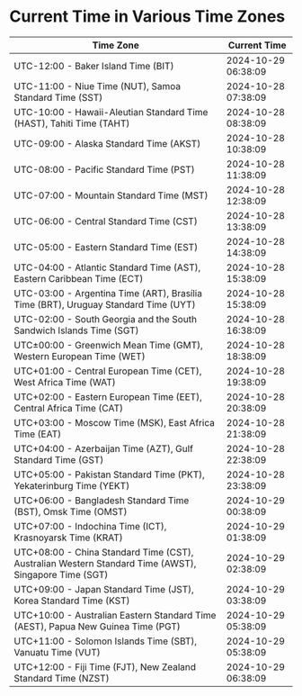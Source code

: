# Current Time in Various Time Zones

| Time Zone | Current Time |
|-----------|--------------|
| UTC-12:00 - Baker Island Time (BIT) | 2024-10-29 06:38:09 |
| UTC-11:00 - Niue Time (NUT), Samoa Standard Time (SST) | 2024-10-28 07:38:09 |
| UTC-10:00 - Hawaii-Aleutian Standard Time (HAST), Tahiti Time (TAHT) | 2024-10-28 08:38:09 |
| UTC-09:00 - Alaska Standard Time (AKST) | 2024-10-28 10:38:09 |
| UTC-08:00 - Pacific Standard Time (PST) | 2024-10-28 11:38:09 |
| UTC-07:00 - Mountain Standard Time (MST) | 2024-10-28 12:38:09 |
| UTC-06:00 - Central Standard Time (CST) | 2024-10-28 13:38:09 |
| UTC-05:00 - Eastern Standard Time (EST) | 2024-10-28 14:38:09 |
| UTC-04:00 - Atlantic Standard Time (AST), Eastern Caribbean Time (ECT) | 2024-10-28 15:38:09 |
| UTC-03:00 - Argentina Time (ART), Brasília Time (BRT), Uruguay Standard Time (UYT) | 2024-10-28 15:38:09 |
| UTC-02:00 - South Georgia and the South Sandwich Islands Time (SGT) | 2024-10-28 16:38:09 |
| UTC±00:00 - Greenwich Mean Time (GMT), Western European Time (WET) | 2024-10-28 18:38:09 |
| UTC+01:00 - Central European Time (CET), West Africa Time (WAT) | 2024-10-28 19:38:09 |
| UTC+02:00 - Eastern European Time (EET), Central Africa Time (CAT) | 2024-10-28 20:38:09 |
| UTC+03:00 - Moscow Time (MSK), East Africa Time (EAT) | 2024-10-28 21:38:09 |
| UTC+04:00 - Azerbaijan Time (AZT), Gulf Standard Time (GST) | 2024-10-28 22:38:09 |
| UTC+05:00 - Pakistan Standard Time (PKT), Yekaterinburg Time (YEKT) | 2024-10-28 23:38:09 |
| UTC+06:00 - Bangladesh Standard Time (BST), Omsk Time (OMST) | 2024-10-29 00:38:09 |
| UTC+07:00 - Indochina Time (ICT), Krasnoyarsk Time (KRAT) | 2024-10-29 01:38:09 |
| UTC+08:00 - China Standard Time (CST), Australian Western Standard Time (AWST), Singapore Time (SGT) | 2024-10-29 02:38:09 |
| UTC+09:00 - Japan Standard Time (JST), Korea Standard Time (KST) | 2024-10-29 03:38:09 |
| UTC+10:00 - Australian Eastern Standard Time (AEST), Papua New Guinea Time (PGT) | 2024-10-29 05:38:09 |
| UTC+11:00 - Solomon Islands Time (SBT), Vanuatu Time (VUT) | 2024-10-29 05:38:09 |
| UTC+12:00 - Fiji Time (FJT), New Zealand Standard Time (NZST) | 2024-10-29 06:38:09 |
